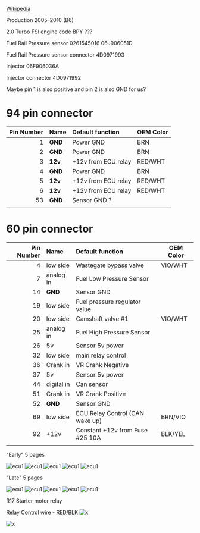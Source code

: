 

[Wikipedia](https://en.wikipedia.org/wiki/Volkswagen_Passat_%28B6%29)

Production	2005–2010 (B6)

2.0 Turbo FSI engine code BPY ???

Fuel Rail Pressure sensor 0261545016 06J906051D

Fuel Rail Pressure sensor connector 4D0971993

Injector 06F906036A

Injector connector 4D0971992

Maybe pin 1 is also positive and pin 2 is also GND for us?

# 94 pin connector

|Pin Number|Name   | Default function                   | OEM Color |
| ---:|:---------- |:------------------------------------ | --- |
| 1   | **GND**    |  Power GND                            | BRN |
| 2   | **GND**    |  Power GND                            | BRN |
| 3   | **12v**    |  +12v from ECU relay                 | RED/WHT |
| 4   | **GND**    |  Power GND                            | BRN |
| 5   | **12v**    |  +12v from ECU relay                 | RED/WHT |
| 6   | **12v**    |  +12v from ECU relay                 | RED/WHT |
| 53  | **GND**    |  Sensor GND ?                         |
|     |            |                                       |    |


# 60 pin connector
|Pin Number|Name   | Default function                      | OEM Color |
| ---:|:---------- |:------------------------------------  | --- |
|  4  | low side   | Wastegate bypass valve                | VIO/WHT   |
| 7   | analog in  | Fuel Low Pressure Sensor              |
| 14  | **GND**    | Sensor GND                            |
| 19  | low side   | Fuel pressure regulator value         |
| 20  | low side   |  Camshaft valve #1                    | VIO/WHT   |
| 25  | analog in  | Fuel High Pressure Sensor             |
| 26  | 5v         | Sensor 5v power                       |
| 32  | low side   | main relay control |
| 36  | Crank in   | VR Crank Negative                     |
| 37  | 5v         | Sensor 5v power                       |
| 44  | digital in | Can sensor                            |
| 51  | Crank in   | VR Crank Positive                     |
| 52  | **GND**    | Sensor GND                            |
| 69  | low side | ECU Relay Control (CAN wake up)      | BRN/VIO |
| 92  | +12v       | Constant +12v from Fuse #25 10A | BLK/YEL |
|     |            | |

"Early" 5 pages

![ecu1](oem_docs/VW/2006_Passat/2006_passat_2.0t_early_1_5.png)
![ecu1](oem_docs/VW/2006_Passat/2006_passat_2.0t_early_2_5.png)
![ecu1](oem_docs/VW/2006_Passat/2006_passat_2.0t_early_3_5.png)
![ecu1](oem_docs/VW/2006_Passat/2006_passat_2.0t_early_4_5.png)
![ecu1](oem_docs/VW/2006_Passat/2006_passat_2.0t_early_5_5.png)

"Late" 5 pages

![ecu1](oem_docs/VW/2006_Passat/2006_passat_2.0t_late_1_5.png)
![ecu1](oem_docs/VW/2006_Passat/2006_passat_2.0t_late_2_5.png)
![ecu1](oem_docs/VW/2006_Passat/2006_passat_2.0t_late_3_5.png)
![ecu1](oem_docs/VW/2006_Passat/2006_passat_2.0t_late_4_5.png)
![ecu1](oem_docs/VW/2006_Passat/2006_passat_2.0t_late_5_5.png)


R17 Starter motor relay

Relay Control wire - RED/BLK
![x](oem_docs/VW/2006_Passat/ENPassatB6-blok-salon-6.jpg)

![x](oem_docs/VW/2006_Passat/starting.png)